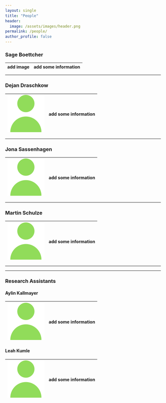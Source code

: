 ```yaml
---
layout: single
title: "People"
header: 
  image: /assets/images/header.png
permalink: /people/
author_profile: false
---
```


### Sage Boettcher

add image | add some information
----------------------------------------------- | --------------------



***

### Dejan Draschkow

![people Logo](/assets/images/user.png) | add some information
----------------------------------------------- | --------------------

***

### Jona Sassenhagen 

![people Logo](/assets/images/user.png) | add some information
----------------------------------------------- | --------------------

***

### Martin Schulze

![people Logo](/assets/images/user.png) | add some information
----------------------------------------------- | --------------------


***
***

### Research Assistants 

#### Aylin Kallmayer

![people Logo](/assets/images/user.png) | add some information
----------------------------------------------- | --------------------

#### Leah Kumle

![people Logo](/assets/images/user.png) | add some information
----------------------------------------------- | --------------------
